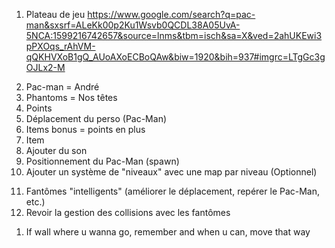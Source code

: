 1. Plateau de jeu
https://www.google.com/search?q=pac-man&sxsrf=ALeKk00p2Ku1Wsvb0QCDL38A05UvA-5NCA:1599216742657&source=lnms&tbm=isch&sa=X&ved=2ahUKEwi3pPXOqs_rAhVM-qQKHVXoB1gQ_AUoAXoECBoQAw&biw=1920&bih=937#imgrc=LTgGc3gOJLx2-M
<!-- Autoriser le Pac-Man à changer de direction seulement si ce n'est pas un mur -->
2. Pac-man = André
3. Phantoms = Nos têtes
4. Points 
5. Déplacement du perso (Pac-Man)
6. Items bonus = points en plus
7. Item 
8. Ajouter du son
9. Positionnement du Pac-Man (spawn)
10. Ajouter un système de "niveaux" avec une map par niveau (Optionnel)
<!-- IA -->
11. Fantômes "intelligents" (améliorer le déplacement, repérer le Pac-Man, etc.)
12. Revoir la gestion des collisions avec les fantômes

<!-- ------------------------------------------------------------------------------------------------------------------------------- -->
1. If wall where u wanna go, remember and when u can, move that way